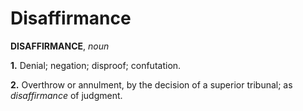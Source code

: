 # Disaffirmance

**DISAFFIRMANCE**, _noun_

**1.** Denial; negation; disproof; confutation.

**2.** Overthrow or annulment, by the decision of a superior tribunal; as _disaffirmance_ of judgment.